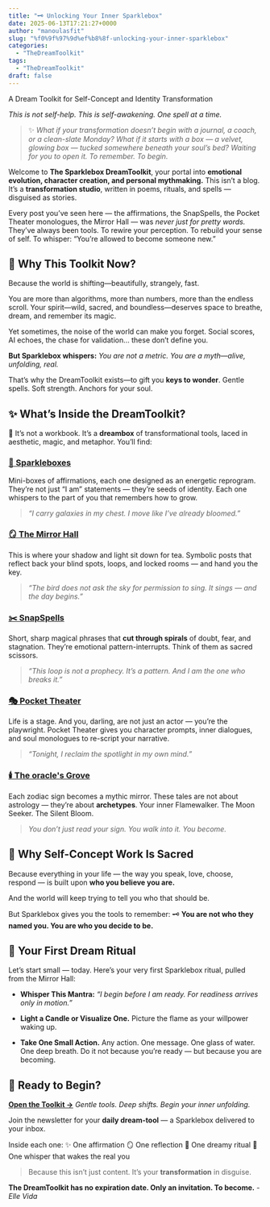 ```yaml
---
title: "🗝️ Unlocking Your Inner Sparklebox"
date: 2025-06-13T17:21:27+0000
author: "manoulasfit"
slug: "%f0%9f%97%9d%ef%b8%8f-unlocking-your-inner-sparklebox"
categories:
  - "TheDreamToolkit"
tags:
  - "TheDreamToolkit"
draft: false
---
```

A Dream Toolkit for Self-Concept and Identity Transformation

*This is not self-help. This is self-awakening. One spell at a time.*

> ✨ *What if your transformation doesn’t begin with a journal, a coach, or a clean-slate Monday?
What if it starts with a box — a velvet, glowing box — tucked somewhere beneath your soul’s bed?
Waiting for you to open it. To remember. To begin.*

Welcome to **The Sparklebox DreamToolkit**, your portal into **emotional evolution, character creation, and personal mythmaking.**
This isn’t a blog. It’s a **transformation studio**, written in poems, rituals, and spells — disguised as stories.

Every post you’ve seen here — the affirmations, the SnapSpells, the Pocket Theater monologues, the Mirror Hall — was *never just for pretty words.*
They’ve always been tools.
To rewire your perception.
To rebuild your sense of self.
To whisper: “You’re allowed to become someone new.”

## 🌌 Why This Toolkit Now?

Because the world is shifting—beautifully, strangely, fast.

You are more than algorithms, more than numbers, more than the endless scroll.
Your spirit—wild, sacred, and boundless—deserves space to breathe, dream, and remember its magic.

Yet sometimes, the noise of the world can make you forget.
Social scores, AI echoes, the chase for validation… these don’t define you.

**But Sparklebox whispers:**
*You are not a metric. You are a myth—alive, unfolding, real.*

That’s why the DreamToolkit exists—to gift you **keys to wonder**.
Gentle spells. Soft strength. Anchors for your soul.

## ✨ What’s Inside the DreamToolkit?

🧰 It’s not a workbook.
It’s a **dreambox** of transformational tools, laced in aesthetic, magic, and metaphor. You’ll find:

### [💎 Sparkleboxes](https://sparklebox.blog/tag/sparkleboxes/)

Mini-boxes of affirmations, each one designed as an energetic reprogram.
They’re not just “I am” statements — they’re seeds of identity.
Each one whispers to the part of you that remembers how to grow.

> *“I carry galaxies in my chest. I move like I’ve already bloomed.”*

### [🪞 The Mirror Hall](https://sparklebox.blog/tag/the-mirror-hall-collection-%f0%9f%8c%b9/)

This is where your shadow and light sit down for tea.
Symbolic posts that reflect back your blind spots, loops, and locked rooms — and hand you the key.

> *“The bird does not ask the sky for permission to sing.
It sings — and the day begins.”*

### [✂️ SnapSpells](https://sparklebox.blog/tag/snapspells/)

Short, sharp magical phrases that **cut through spirals** of doubt, fear, and stagnation.
They’re emotional pattern-interrupts. Think of them as sacred scissors.

> *“This loop is not a prophecy. It’s a pattern.
And I am the one who breaks it.”*

### [🎭 Pocket Theater](https://sparklebox.blog/tag/pocket-theater/)

Life is a stage. And you, darling, are not just an actor — you’re the playwright.
Pocket Theater gives you character prompts, inner dialogues, and soul monologues to re-script your narrative.

> *“Tonight, I reclaim the spotlight in my own mind.”*

### [🕯️ The oracle's Grove](https://sparklebox.blog/category/dreamweavers-tales/%f0%9f%94%ae-the-oracles-grove/)

Each zodiac sign becomes a mythic mirror.
These tales are not about astrology — they’re about **archetypes**.
Your inner Flamewalker. The Moon Seeker. The Silent Bloom.

> *You don’t just read your sign. You walk into it. You become.*

## 🌱 Why Self-Concept Work Is Sacred

Because everything in your life — the way you speak, love, choose, respond — is built upon **who you believe you are.**

And the world will keep trying to tell you who that should be.

But Sparklebox gives you the tools to remember:
🗝️ **You are not who they named you.
You are who you decide to be.**

## 🎁 Your First Dream Ritual

Let’s start small — today.
Here’s your very first Sparklebox ritual, pulled from the Mirror Hall:

- **Whisper This Mantra:**
*“I begin before I am ready. For readiness arrives only in motion.”*

- **Light a Candle or Visualize One.**
Picture the flame as your willpower waking up.

- **Take One Small Action.**
Any action. One message. One glass of water. One deep breath.
Do it not because you’re ready — but because you are becoming.

## 💌 Ready to Begin?

**[Open the Toolkit →](https://sparklebox.blog/%e2%9c%a8-the-dreamtoolkit-%e2%9c%a8/)**
*Gentle tools. Deep shifts. Begin your inner unfolding.*

Join the newsletter for your **daily dream-tool** — a Sparklebox delivered to your inbox.

Inside each one:
✨ One affirmation
🪞 One reflection
🔮 One dreamy ritual
💭 One whisper that wakes the real you

> Because this isn’t just content.
It’s your **transformation** in disguise.

**The DreamToolkit has no expiration date.
Only an invitation.
To become.** - *Elle Vida*